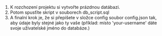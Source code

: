 1. K rozchození projektu si vytvořte prázdnou datábazi.
2. Potom spusťíte skript v souborech db_script.sql
3. A finalní krok je, že si přepíšete v složce config soubor config.json tak, aby údaje byly stejné jako ty vaše (příklad: místo 'your-username' dáte svoje uživatelské jméno do databáze.)
